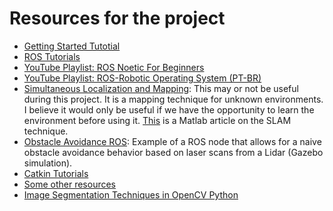 # Resources for the project
- [Getting Started Tutotial](https://parc-robotics.github.io/documentation-2023/getting-started-tutorials/setting-up-your-pc/)
- [ROS Tutorials](http://wiki.ros.org/ROS/Tutorials)
- [YouTube Playlist: ROS Noetic For Beginners](https://www.youtube.com/playlist?list=PLLSegLrePWgIbIrA4iehUQ-impvIXdd9Q)
- [YouTube Playlist: ROS-Robotic Operating System (PT-BR)](https://youtube.com/playlist?list=PLaJW7rgXka310KR211BFWxLk-8qZ5HaDV)
- [Simultaneous Localization and Mapping](https://en.wikipedia.org/wiki/Simultaneous_localization_and_mapping): This may or not be useful during this project. It is a mapping technique for unknown environments. I believe it would only be useful if we have the opportunity to learn the environment before using it. [This](https://www.mathworks.com/discovery/slam.html) is a Matlab article on the SLAM technique.
- [Obstacle Avoidance ROS](https://github.com/Rad-hi/Obstacle-Avoidance-ROS): Example of a ROS node that allows for a naive obstacle avoidance behavior based on laser scans from a Lidar (Gazebo simulation).
- [Catkin Tutorials](http://wiki.ros.org/catkin/Tutorials)
- [Some other resources](https://parc-robotics.github.io/documentation-2023/resources-and-support/additional-resources/)
- [Image Segmentation Techniques in OpenCV Python](https://machinelearningknowledge.ai/image-segmentation-in-python-opencv/)
